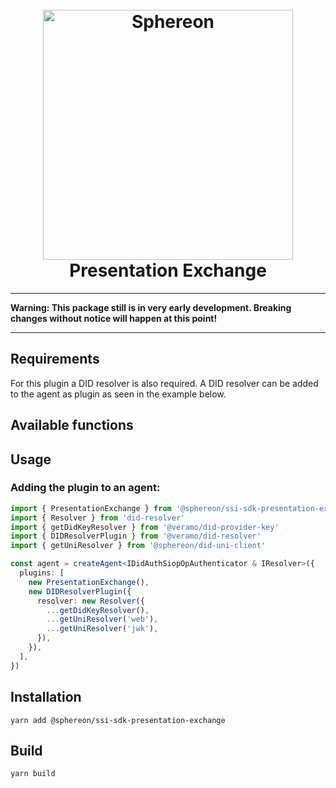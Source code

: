 <!--suppress HtmlDeprecatedAttribute -->
<h1 align="center">
  <br>
  <a href="https://www.sphereon.com"><img src="https://sphereon.com/content/themes/sphereon/assets/img/logo.svg" alt="Sphereon" width="400"></a>
  <br>Presentation Exchange  
  <br>
</h1>

---

**Warning: This package still is in very early development. Breaking changes without notice will happen at this point!**

---

## Requirements

For this plugin a DID resolver is also required. A DID resolver can be added to the agent as plugin as seen in the example below.

## Available functions

## Usage

### Adding the plugin to an agent:

```typescript
import { PresentationExchange } from '@sphereon/ssi-sdk-presentation-exchange'
import { Resolver } from 'did-resolver'
import { getDidKeyResolver } from '@veramo/did-provider-key'
import { DIDResolverPlugin } from '@veramo/did-resolver'
import { getUniResolver } from '@sphereon/did-uni-client'

const agent = createAgent<IDidAuthSiopOpAuthenticator & IResolver>({
  plugins: [
    new PresentationExchange(),
    new DIDResolverPlugin({
      resolver: new Resolver({
        ...getDidKeyResolver(),
        ...getUniResolver('web'),
        ...getUniResolver('jwk'),
      }),
    }),
  ],
})
```

## Installation

```shell
yarn add @sphereon/ssi-sdk-presentation-exchange
```

## Build

```shell
yarn build
```
